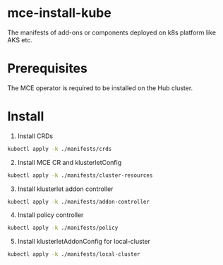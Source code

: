 # mce-install-kube
The manifests of add-ons or components deployed on k8s platform like AKS etc.

# Prerequisites

The MCE operator is required to be installed on the Hub cluster.

# Install

1. Install CRDs

```bash
kubectl apply -k ./manifests/crds
```

2. Install MCE CR and klusterletConfig

```bash
kubectl apply -k ./manifests/cluster-resources
```

3. Install klusterlet addon controller

```bash
kubectl apply -k ./manifests/addon-controller
```

4. Install policy controller

```bash
kubectl apply -k ./manifests/policy
```

5. Install klusterletAddonConfig for local-cluster

```bash
kubectl apply -k ./manifests/local-cluster
```
